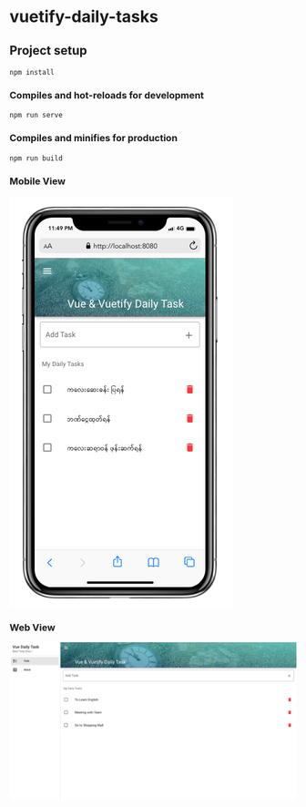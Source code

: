 # vuetify-daily-tasks

## Project setup
```
npm install
```

### Compiles and hot-reloads for development
```
npm run serve
```

### Compiles and minifies for production
```
npm run build
```
### Mobile View
![Alt text](src/assets/sample_mobile.png?raw=true "Mobile View Sample")

### Web View
![Alt text](src/assets/sample_web.png?raw=true "Web View Sample")
